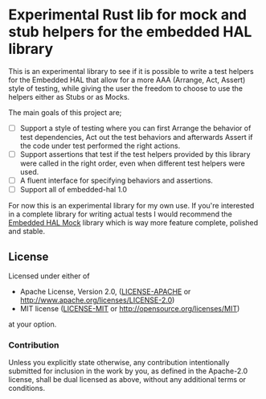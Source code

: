 # Experimental Rust lib for mock and stub helpers for the embedded HAL library
This is an experimental library to see if it is possible to write a test helpers for the Embedded
HAL that allow for a more AAA (Arrange, Act, Assert) style of testing, while giving the user the
freedom to choose to use the helpers either as Stubs or as Mocks.

The main goals of this project are;
- [ ] Support a style of testing where you can first Arrange the behavior of test dependencies, Act out the test behaviors and afterwards Assert if the code under test performed the right actions.
- [ ] Support assertions that test if the test helpers provided by this library were called in the right order, even when different test helpers were used.
- [ ] A fluent interface for specifying behaviors and assertions.
- [ ] Support all of embedded-hal 1.0

For now this is an experimental library for my own use. If you're interested in a complete library
for writing actual tests I would recommend the [Embedded HAL Mock](https://github.com/dbrgn/embedded-hal-mock/)
library which is way more feature complete, polished and stable.

## License

Licensed under either of

 * Apache License, Version 2.0, ([LICENSE-APACHE](LICENSE-APACHE) or http://www.apache.org/licenses/LICENSE-2.0)
 * MIT license ([LICENSE-MIT](LICENSE-MIT) or http://opensource.org/licenses/MIT)

at your option.

### Contribution

Unless you explicitly state otherwise, any contribution intentionally submitted
for inclusion in the work by you, as defined in the Apache-2.0 license, shall be dual licensed as above, without any
additional terms or conditions.
